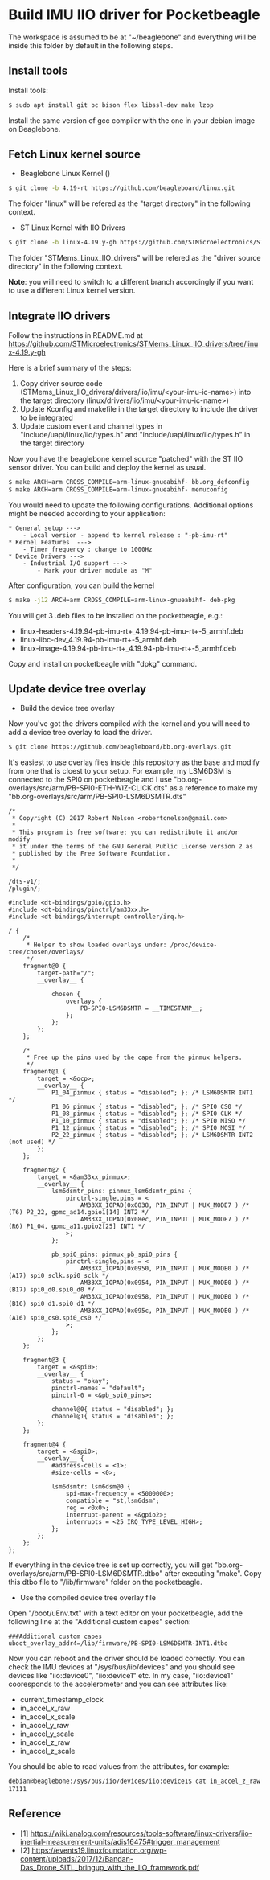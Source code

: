 # Build IMU IIO driver for Pocketbeagle 

The workspace is assumed to be at "~/beaglebone" and everything will be inside this folder by default in the following steps.

## Install tools

Install tools:

```bash
$ sudo apt install git bc bison flex libssl-dev make lzop
```

Install the same version of gcc compiler with the one in your debian image on Beaglebone. 

## Fetch Linux kernel source

* Beaglebone Linux Kernel ()

```bash
$ git clone -b 4.19-rt https://github.com/beagleboard/linux.git
```

The folder "linux" will be refered as the "target directory" in the following context.

* ST Linux Kernel with IIO Drivers

```bash
$ git clone -b linux-4.19.y-gh https://github.com/STMicroelectronics/STMems_Linux_IIO_drivers.git
```

The folder "STMems_Linux_IIO_drivers" will be refered as the "driver source directory" in the following context.

**Note**: you will need to switch to a different branch accordingly if you want to use a different Linux kernel version.

## Integrate IIO drivers 

Follow the instructions in README.md at https://github.com/STMicroelectronics/STMems_Linux_IIO_drivers/tree/linux-4.19.y-gh 

Here is a brief summary of the steps:

1. Copy driver source code (STMems_Linux_IIO_drivers/drivers/iio/imu/<your-imu-ic-name\>) into the target directory (linux/drivers/iio/imu/<your-imu-ic-name\>)
2. Update Kconfig and makefile in the target directory to include the driver to be integrated
3. Update custom event and channel types in "include/uapi/linux/iio/types.h" and "include/uapi/linux/iio/types.h" in the target directory

Now you have the beaglebone kernel source "patched" with the ST IIO sensor driver. You can build and deploy the kernel as usual.

```bash
$ make ARCH=arm CROSS_COMPILE=arm-linux-gnueabihf- bb.org_defconfig 
$ make ARCH=arm CROSS_COMPILE=arm-linux-gnueabihf- menuconfig
```

You would need to update the following configurations. Additional options might be needed according to your application:

```
* General setup ---> 
    - Local version - append to kernel release : "-pb-imu-rt"
* Kernel Features  --->
    - Timer frequency : change to 1000Hz
* Device Drivers --->
    - Industrial I/O support --->
        - Mark your driver module as "M"
```

After configuration, you can build the kernel

```bash
$ make -j12 ARCH=arm CROSS_COMPILE=arm-linux-gnueabihf- deb-pkg
```

You will get 3 .deb files to be installed on the pocketbeagle, e.g.:

* linux-headers-4.19.94-pb-imu-rt+_4.19.94-pb-imu-rt+-5_armhf.deb
* linux-libc-dev_4.19.94-pb-imu-rt+-5_armhf.deb
* linux-image-4.19.94-pb-imu-rt+_4.19.94-pb-imu-rt+-5_armhf.deb

Copy and install on pocketbeagle with "dpkg" command.

## Update device tree overlay

* Build the device tree overlay

Now you've got the drivers compiled with the kernel and you will need to add a device tree overlay to load the driver.

```bash
$ git clone https://github.com/beagleboard/bb.org-overlays.git
```

It's easiest to use overlay files inside this repository as the base and modify from one that is cloest to your setup. For example, my LSM6DSM is connected to the SPI0 on pocketbeagle and I use "bb.org-overlays/src/arm/PB-SPI0-ETH-WIZ-CLICK.dts" as a reference to make my "bb.org-overlays/src/arm/PB-SPI0-LSM6DSMTR.dts"

```
/*
 * Copyright (C) 2017 Robert Nelson <robertcnelson@gmail.com>
 *
 * This program is free software; you can redistribute it and/or modify
 * it under the terms of the GNU General Public License version 2 as
 * published by the Free Software Foundation.
 *
 */

/dts-v1/;
/plugin/;

#include <dt-bindings/gpio/gpio.h>
#include <dt-bindings/pinctrl/am33xx.h>
#include <dt-bindings/interrupt-controller/irq.h>

/ {
	/*
	 * Helper to show loaded overlays under: /proc/device-tree/chosen/overlays/
	 */
	fragment@0 {
		target-path="/";
		__overlay__ {

			chosen {
				overlays {
					PB-SPI0-LSM6DSMTR = __TIMESTAMP__;
				};
			};
		};
	};

	/*
	 * Free up the pins used by the cape from the pinmux helpers.
	 */
	fragment@1 {
		target = <&ocp>;
		__overlay__ {
			P1_04_pinmux { status = "disabled"; }; /* LSM6DSMTR INT1 */
			P1_06_pinmux { status = "disabled"; }; /* SPI0 CS0 */
			P1_08_pinmux { status = "disabled"; }; /* SPI0 CLK */
			P1_10_pinmux { status = "disabled"; }; /* SPI0 MISO */
			P1_12_pinmux { status = "disabled"; }; /* SPI0 MOSI */
			P2_22_pinmux { status = "disabled"; }; /* LSM6DSMTR INT2 (not used) */
		};
	};

	fragment@2 {
		target = <&am33xx_pinmux>;
		__overlay__ {
			lsm6dsmtr_pins: pinmux_lsm6dsmtr_pins {
				pinctrl-single,pins = <
					AM33XX_IOPAD(0x0838, PIN_INPUT | MUX_MODE7 ) /* (T6) P2_22, gpmc_ad14.gpio1[14] INT2 */
					AM33XX_IOPAD(0x08ec, PIN_INPUT | MUX_MODE7 ) /* (R6) P1_04, gpmc_a11.gpio2[25] INT1 */
				>;
			};

			pb_spi0_pins: pinmux_pb_spi0_pins {
				pinctrl-single,pins = <
					AM33XX_IOPAD(0x0950, PIN_INPUT | MUX_MODE0 ) /* (A17) spi0_sclk.spi0_sclk */
					AM33XX_IOPAD(0x0954, PIN_INPUT | MUX_MODE0 ) /* (B17) spi0_d0.spi0_d0 */
					AM33XX_IOPAD(0x0958, PIN_INPUT | MUX_MODE0 ) /* (B16) spi0_d1.spi0_d1 */
					AM33XX_IOPAD(0x095c, PIN_INPUT | MUX_MODE0 ) /* (A16) spi0_cs0.spi0_cs0 */
				>;
			};
		};
	};

	fragment@3 {
		target = <&spi0>;
		__overlay__ {
			status = "okay";
			pinctrl-names = "default";
			pinctrl-0 = <&pb_spi0_pins>;

			channel@0{ status = "disabled"; };
			channel@1{ status = "disabled"; };
		};
	};

	fragment@4 {
		target = <&spi0>;
		__overlay__ {
			#address-cells = <1>;
			#size-cells = <0>;

			lsm6dsmtr: lsm6dsm@0 {
                spi-max-frequency = <5000000>;
				compatible = "st,lsm6dsm";
				reg = <0x0>;
                interrupt-parent = <&gpio2>;
				interrupts = <25 IRQ_TYPE_LEVEL_HIGH>;
			};
		};
	};
};
```

If everything in the device tree is set up correctly, you will get "bb.org-overlays/src/arm/PB-SPI0-LSM6DSMTR.dtbo" after executing "make". Copy this dtbo file to "/lib/firmware" folder on the pocketbeagle.

* Use the compiled device tree overlay file

Open "/boot/uEnv.txt" with a text editor on your pocketbeagle, add the following line at the "Additional custom capes" section:

```
###Additional custom capes
uboot_overlay_addr4=/lib/firmware/PB-SPI0-LSM6DSMTR-INT1.dtbo
```

Now you can reboot and the driver should be loaded correctly. You can check the IMU devices at "/sys/bus/iio/devices" and you should see devices like "iio:device0", "iio:device1" etc. In my case, "iio:device1" cooresponds to the accelerometer and you can see attributes like:

* current_timestamp_clock
* in_accel_x_raw
* in_accel_x_scale
* in_accel_y_raw
* in_accel_y_scale
* in_accel_z_raw
* in_accel_z_scale

You should be able to read values from the attributes, for example: 

```bash
debian@beaglebone:/sys/bus/iio/devices/iio:device1$ cat in_accel_z_raw
17111
```

## Reference

* [1] https://wiki.analog.com/resources/tools-software/linux-drivers/iio-inertial-measurement-units/adis16475#trigger_management
* [2] https://events19.linuxfoundation.org/wp-content/uploads/2017/12/Bandan-Das_Drone_SITL_bringup_with_the_IIO_framework.pdf